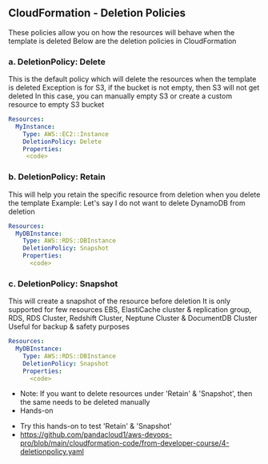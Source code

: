 ## CloudFormation - Deletion Policies
These policies allow you on how the resources will behave when the template is deleted
Below are the deletion policies in CloudFormation

### a. DeletionPolicy: Delete
This is the default policy which will delete the resources when the template is deleted
Exception is for S3, if the bucket is not empty, then S3 will not get deleted
In this case, you can manually empty S3 or create a custom resource to empty S3 bucket
```yaml
Resources:
  MyInstance:
    Type: AWS::EC2::Instance
    DeletionPolicy: Delete
    Properties:
     <code>
```

### b. DeletionPolicy: Retain
This will help you retain the specific resource from deletion when you delete the template
Example: Let's say I do not want to delete DynamoDB from deletion
```yaml
Resources:
  MyDBInstance:
    Type: AWS::RDS::DBInstance
    DeletionPolicy: Snapshot
    Properties:
      <code>
```

### c. DeletionPolicy: Snapshot
This will create a snapshot of the resource before deletion
It is only supported for few resources
EBS, ElastiCache cluster & replication group, RDS, RDS Cluster, Redshift Cluster, Neptune Cluster & DocumentDB Cluster
Useful for backup & safety purposes
```yaml
Resources:
  MyDBInstance:
    Type: AWS::RDS::DBInstance
    DeletionPolicy: Snapshot
    Properties:
      <code>
```

* Note: If you want to delete resources under 'Retain' & 'Snapshot', then the same needs to be deleted manually
* Hands-on
- Try this hands-on to test 'Retain' & 'Snapshot'
- https://github.com/pandacloud1/aws-devops-pro/blob/main/cloudformation-code/from-developer-course/4-deletionpolicy.yaml
